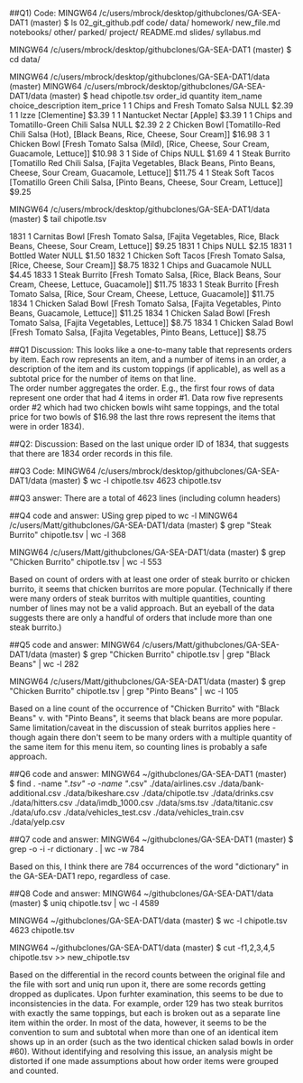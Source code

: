 ##Q1) Code:
   MINGW64 /c/users/mbrock/desktop/githubclones/GA-SEA-DAT1 (master)
$ ls
02_git_github.pdf  code/  data/  homework/  new_file.md  notebooks/  other/  parked/  project/  README.md  slides/  syllabus.md

   MINGW64 /c/users/mbrock/desktop/githubclones/GA-SEA-DAT1 (master)
$ cd data/

   MINGW64 /c/users/mbrock/desktop/githubclones/GA-SEA-DAT1/data (master)
   MINGW64 /c/users/mbrock/desktop/githubclones/GA-SEA-DAT1/data (master)
$ head chipotle.tsv
order_id        quantity        item_name       choice_description      item_price
1       1       Chips and Fresh Tomato Salsa    NULL    $2.39
1       1       Izze    [Clementine]    $3.39
1       1       Nantucket Nectar        [Apple] $3.39
1       1       Chips and Tomatillo-Green Chili Salsa   NULL    $2.39
2       2       Chicken Bowl    [Tomatillo-Red Chili Salsa (Hot), [Black Beans, Rice, Cheese, Sour Cream]]      $16.98
3       1       Chicken Bowl    [Fresh Tomato Salsa (Mild), [Rice, Cheese, Sour Cream, Guacamole, Lettuce]]     $10.98
3       1       Side of Chips   NULL    $1.69
4       1       Steak Burrito   [Tomatillo Red Chili Salsa, [Fajita Vegetables, Black Beans, Pinto Beans, Cheese, Sour Cream, Guacamole, Lettuce]]  $11.75
4       1       Steak Soft Tacos        [Tomatillo Green Chili Salsa, [Pinto Beans, Cheese, Sour Cream, Lettuce]]       $9.25

   MINGW64 /c/users/mbrock/desktop/githubclones/GA-SEA-DAT1/data (master)
$ tail chipotle.tsv


1831    1       Carnitas Bowl   [Fresh Tomato Salsa, [Fajita Vegetables, Rice, Black Beans, Cheese, Sour Cream, Lettuce]]       $9.25
1831    1       Chips   NULL    $2.15
1831    1       Bottled Water   NULL    $1.50
1832    1       Chicken Soft Tacos      [Fresh Tomato Salsa, [Rice, Cheese, Sour Cream]]        $8.75
1832    1       Chips and Guacamole     NULL    $4.45
1833    1       Steak Burrito   [Fresh Tomato Salsa, [Rice, Black Beans, Sour Cream, Cheese, Lettuce, Guacamole]]       $11.75
1833    1       Steak Burrito   [Fresh Tomato Salsa, [Rice, Sour Cream, Cheese, Lettuce, Guacamole]]    $11.75
1834    1       Chicken Salad Bowl      [Fresh Tomato Salsa, [Fajita Vegetables, Pinto Beans, Guacamole, Lettuce]]      $11.25
1834    1       Chicken Salad Bowl      [Fresh Tomato Salsa, [Fajita Vegetables, Lettuce]]      $8.75
1834    1       Chicken Salad Bowl      [Fresh Tomato Salsa, [Fajita Vegetables, Pinto Beans, Lettuce]] $8.75


##Q1 Discussion:
This looks like a one-to-many table that represents orders by item. Each row represents an item, and a number of items in an order, a description of the item and its custom toppings (if applicable), as well as a subtotal price for the number of items on that line.  
The order number aggregates the order. E.g., the first four rows of data represent one order that had 4 items in order #1. Data row five represents order #2 which had two chicken bowls wiht same toppings, and the total price for two bowls of $16.98
the last thre rows represent the items that were in order 1834).

##Q2: Discussion: Based on the last unique order ID of 1834, that suggests that there are 1834 order records in this file. 

##Q3 Code:
   MINGW64 /c/users/mbrock/desktop/githubclones/GA-SEA-DAT1/data (master)
$ wc -l chipotle.tsv
4623 chipotle.tsv

##Q3 answer: There are a total of 4623 lines (including column headers)


##Q4 code and answer:
USing grep piped to wc -l
  MINGW64 /c/users/Matt/githubclones/GA-SEA-DAT1/data (master)
$ grep "Steak Burrito" chipotle.tsv | wc -l
368

  MINGW64 /c/users/Matt/githubclones/GA-SEA-DAT1/data (master)
$ grep "Chicken Burrito" chipotle.tsv | wc -l
553

Based on count of orders with at least one order of steak burrito or chicken burrito, it seems that chicken burritos are more popular. 
(Technically if there were many orders of steak burritos with multiple quantities, counting number of lines may not be a valid approach. But an eyeball of the data suggests there are only a handful of orders that include more than one steak burrito.)


##Q5 code and answer:
  MINGW64 /c/users/Matt/githubclones/GA-SEA-DAT1/data (master)
$ grep "Chicken Burrito" chipotle.tsv | grep "Black Beans" |  wc -l
282

  MINGW64 /c/users/Matt/githubclones/GA-SEA-DAT1/data (master)
$ grep "Chicken Burrito" chipotle.tsv | grep "Pinto Beans" | wc -l
105

Based on a line count of the occurrence of "Chicken Burrito" with "Black Beans" v. with "Pinto Beans", it seems that black beans are more popular.
Same limitation/caveat in the discussion of steak burritos applies here - though again there don't seem to be many orders with a multiple quantity of the same item for this menu item, so counting lines is probably a safe approach.

##Q6 code and answer:
  MINGW64 ~/githubclones/GA-SEA-DAT1 (master)
$ find . -name "*.tsv" -o -name "*.csv"
./data/airlines.csv
./data/bank-additional.csv
./data/bikeshare.csv
./data/chipotle.tsv
./data/drinks.csv
./data/hitters.csv
./data/imdb_1000.csv
./data/sms.tsv
./data/titanic.csv
./data/ufo.csv
./data/vehicles_test.csv
./data/vehicles_train.csv
./data/yelp.csv

##Q7 code and answer:
  MINGW64 ~/githubclones/GA-SEA-DAT1 (master)
$ grep -o -i -r dictionary . | wc -w
784

Based on this, I think there are 784 occurrences of the word "dictionary" in the GA-SEA-DAT1 repo, regardless of case.

##Q8 Code and answer:
  MINGW64 ~/githubclones/GA-SEA-DAT1/data (master)
$ uniq chipotle.tsv | wc -l
4589

  MINGW64 ~/githubclones/GA-SEA-DAT1/data (master)
$ wc -l chipotle.tsv
4623 chipotle.tsv

 MINGW64 ~/githubclones/GA-SEA-DAT1/data (master)
$ cut -f1,2,3,4,5 chipotle.tsv >> new_chipotle.tsv

Based on the differential in the record counts between the original file and the file with sort and uniq run upon it, there are some records getting dropped as duplicates.
Upon furhter examination, this seems to be due to inconsistencies in the data. For example, order 129 has two steak burritos with exactly the same toppings, but each is broken out as a separate line item within the order. 
In most of the data, however, it seems to be the convention to sum and subtotal when more than one of an identical item shows up in an order (such as the two identical chicken salad bowls in order #60). 
Without identifying and resolving this issue, an analysis might be distorted if one made assumptions about how order items were grouped and counted.


